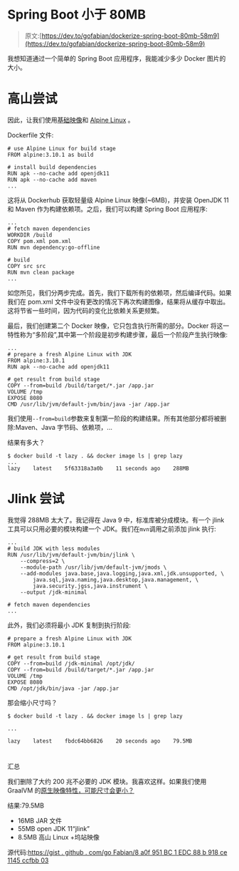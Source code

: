 # Spring Boot 小于 80MB

> 原文:[https://dev.to/gofabian/dockerize-spring-boot-80mb-58m9](https://dev.to/gofabian/dockerize-spring-boot-80mb-58m9)

我想知道通过一个简单的 Spring Boot 应用程序，我能减少多少 Docker 图片的大小。

# [](#alpine-attempt)高山尝试

因此，让我们使用[基础映像](https://hub.docker.com/_/alpine)和 [Alpine Linux](https://alpinelinux.org/) 。

Dockerfile 文件:

```
# use Alpine Linux for build stage
FROM alpine:3.10.1 as build

# install build dependencies
RUN apk --no-cache add openjdk11
RUN apk --no-cache add maven
... 
```

这将从 Dockerhub 获取轻量级 Alpine Linux 映像(~6MB)，并安装 OpenJDK 11 和 Maven 作为构建依赖项。之后，我们可以构建 Spring Boot 应用程序:

```
...
# fetch maven dependencies
WORKDIR /build
COPY pom.xml pom.xml
RUN mvn dependency:go-offline

# build
COPY src src
RUN mvn clean package
... 
```

如您所见，我们分两步完成。首先，我们下载所有的依赖项，然后编译代码。如果我们在 pom.xml 文件中没有更改的情况下再次构建图像，结果将从缓存中取出。这将节省一些时间，因为代码的变化比依赖关系更频繁。

最后，我们创建第二个 Docker 映像，它只包含执行所需的部分。Docker 将这一特性称为“多阶段”,其中第一个阶段是初步构建步骤，最后一个阶段产生执行映像:

```
...
# prepare a fresh Alpine Linux with JDK
FROM alpine:3.10.1
RUN apk --no-cache add openjdk11

# get result from build stage
COPY --from=build /build/target/*.jar /app.jar
VOLUME /tmp
EXPOSE 8080
CMD /usr/lib/jvm/default-jvm/bin/java -jar /app.jar 
```

我们使用`--from=build`参数来复制第一阶段的构建结果。所有其他部分都将被删除:Maven、Java 字节码、依赖项，...

结果有多大？

```
$ docker build -t lazy . && docker image ls | grep lazy
...
lazy    latest    5f63318a3a0b    11 seconds ago    288MB 
```

# [](#jlink-attempt)Jlink 尝试

我觉得 288MB 太大了。我记得在 Java 9 中，标准库被分成模块。有一个 jlink 工具可以只用必要的模块构建一个 JDK。我们在`mvn`调用之前添加 jlink 执行:

```
...
# build JDK with less modules
RUN /usr/lib/jvm/default-jvm/bin/jlink \
    --compress=2 \
    --module-path /usr/lib/jvm/default-jvm/jmods \
    --add-modules java.base,java.logging,java.xml,jdk.unsupported, \
        java.sql,java.naming,java.desktop,java.management, \
        java.security.jgss,java.instrument \
    --output /jdk-minimal

# fetch maven dependencies
... 
```

此外，我们必须将最小 JDK 复制到执行阶段:

```
# prepare a fresh Alpine Linux with JDK
FROM alpine:3.10.1

# get result from build stage
COPY --from=build /jdk-minimal /opt/jdk/
COPY --from=build /build/target/*.jar /app.jar
VOLUME /tmp
EXPOSE 8080
CMD /opt/jdk/bin/java -jar /app.jar 
```

那会缩小尺寸吗？

```
$ docker build -t lazy . && docker image ls | grep lazy

...

lazy    latest    fbdc64bb6826    20 seconds ago    79.5MB 
```

# 
 [](#summary) 
汇总

我们删除了大约 200 兆不必要的 JDK 模块。我喜欢这样。如果我们使用 GraalVM 的[原生映像特性，可能尺寸会更小？](https://www.graalvm.org/docs/reference-manual/aot-compilation/)

结果:79.5MB

*   16MB JAR 文件
*   55MB open JDK 11“jlink”
*   8.5MB 高山 Linux +坞站映像

源代码:[https://gist . github . com/go Fabian/8 a0f 951 BC 1 EDC 88 b 918 ce 1145 ccfbb 03](https://gist.github.com/gofabian/8a0f951bc1edc88b918ce1145ccfbb03)